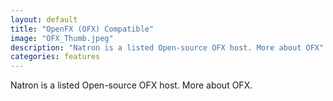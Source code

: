 ```yaml
---
layout: default
title: "OpenFX (OFX) Compatible"
image: "OFX_Thumb.jpeg"
description: "Natron is a listed Open-source OFX host. More about OFX"
categories: features
---
```


Natron is a listed Open-source OFX host. More about OFX.
